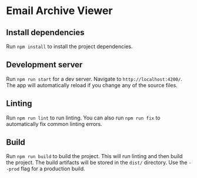 # Email Archive Viewer

## Install dependencies

Run `npm install` to install the project dependencies.

## Development server

Run `npm run start` for a dev server. Navigate to `http://localhost:4200/`. The app will automatically reload if you change any of the source files.

## Linting

Run `npm run lint` to run linting. You can also run `npm run fix` to automatically fix common linting errors.

## Build

Run `npm run build` to build the project. This will run linting and then build the project. The build artifacts will be stored in the `dist/` directory. Use the `--prod` flag for a production build.
